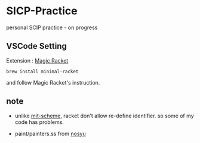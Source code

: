 # SICP-Practice
personal SCIP practice - on progress


## VSCode Setting

Extension : [Magic Racket](https://marketplace.visualstudio.com/items?itemName=evzen-wybitul.magic-racket)

```
brew install minimal-racket
```
and follow Magic Racket's instruction.


## note
* unlike [mit-scheme](https://www.gnu.org/software/mit-scheme/), racket don't allow re-define identifier. so some of my code has problems.

* paint/painters.ss from [nosyu](https://nosyu.pe.kr/1354)
